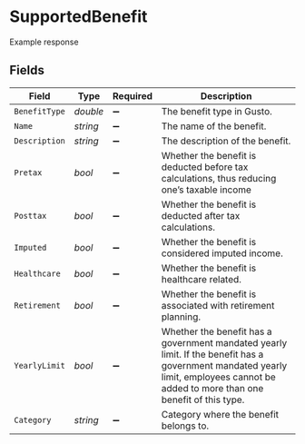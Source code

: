 # SupportedBenefit

Example response


## Fields

| Field                                                                                                                                                                               | Type                                                                                                                                                                                | Required                                                                                                                                                                            | Description                                                                                                                                                                         |
| ----------------------------------------------------------------------------------------------------------------------------------------------------------------------------------- | ----------------------------------------------------------------------------------------------------------------------------------------------------------------------------------- | ----------------------------------------------------------------------------------------------------------------------------------------------------------------------------------- | ----------------------------------------------------------------------------------------------------------------------------------------------------------------------------------- |
| `BenefitType`                                                                                                                                                                       | *double*                                                                                                                                                                            | :heavy_minus_sign:                                                                                                                                                                  | The benefit type in Gusto.                                                                                                                                                          |
| `Name`                                                                                                                                                                              | *string*                                                                                                                                                                            | :heavy_minus_sign:                                                                                                                                                                  | The name of the benefit.                                                                                                                                                            |
| `Description`                                                                                                                                                                       | *string*                                                                                                                                                                            | :heavy_minus_sign:                                                                                                                                                                  | The description of the benefit.                                                                                                                                                     |
| `Pretax`                                                                                                                                                                            | *bool*                                                                                                                                                                              | :heavy_minus_sign:                                                                                                                                                                  | Whether the benefit is deducted before tax calculations, thus reducing one’s taxable income                                                                                         |
| `Posttax`                                                                                                                                                                           | *bool*                                                                                                                                                                              | :heavy_minus_sign:                                                                                                                                                                  | Whether the benefit is deducted after tax calculations.                                                                                                                             |
| `Imputed`                                                                                                                                                                           | *bool*                                                                                                                                                                              | :heavy_minus_sign:                                                                                                                                                                  | Whether the benefit is considered imputed income.                                                                                                                                   |
| `Healthcare`                                                                                                                                                                        | *bool*                                                                                                                                                                              | :heavy_minus_sign:                                                                                                                                                                  | Whether the benefit is healthcare related.                                                                                                                                          |
| `Retirement`                                                                                                                                                                        | *bool*                                                                                                                                                                              | :heavy_minus_sign:                                                                                                                                                                  | Whether the benefit is associated with retirement planning.                                                                                                                         |
| `YearlyLimit`                                                                                                                                                                       | *bool*                                                                                                                                                                              | :heavy_minus_sign:                                                                                                                                                                  | Whether the benefit has a government mandated yearly limit. If the benefit has a government mandated yearly limit, employees cannot be added to more than one benefit of this type. |
| `Category`                                                                                                                                                                          | *string*                                                                                                                                                                            | :heavy_minus_sign:                                                                                                                                                                  | Category where the benefit belongs to.                                                                                                                                              |
